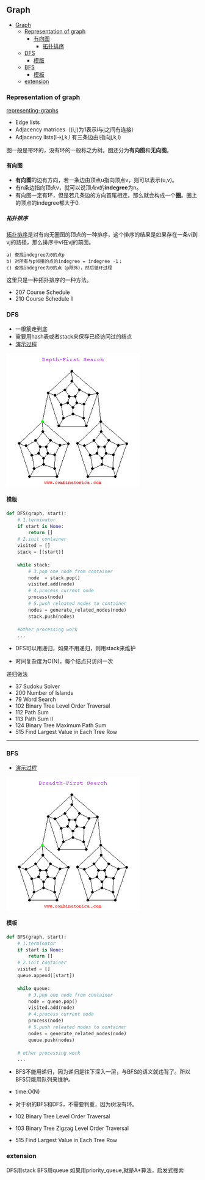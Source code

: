 ## Graph 


<!-- @import "[TOC]" {cmd="toc" depthFrom=1 depthTo=6 orderedList=false} -->
<!-- code_chunk_output -->

* [Graph](#graph)
	* [Representation of graph](#representation-of-graph)
		* [有向图](#有向图)
			* [拓扑排序](#拓扑排序)
	* [DFS](#dfs)
		* [模版](#模版)
	* [BFS](#bfs)
		* [模板](#模板)
	* [extension](#extension)

<!-- /code_chunk_output -->


### Representation of graph
[representing-graphs](https://www.khanacademy.org/computing/computer-science/algorithms/graph-representation/a/representing-graphs)
* Edge lists
* Adjacency matrices（(i,j)为1表示i与j之间有连接）
* Adjacency lists(i->j,k,l 有三条边由i指向j,k,l)

图一般是带环的，没有环的一般称之为树。图还分为**有向图**和**无向图**。
#### 有向图
* **有向图**的边有方向，若一条边由顶点u指向顶点v，则可以表示(u,v)。
* 有n条边指向顶点v，就可以说顶点v的**indegree**为n。
* 有向图一定有环，但是若几条边的方向首尾相连，那么就会构成一个**圈**。圈上的顶点的indegree都大于0.

##### 拓扑排序
[拓扑排序](http://blog.csdn.net/changyuanchn/article/details/17067349)是对有向无圈图的顶点的一种排序，这个排序的结果是如果存在一条vi到vj的路径，那么排序中vi在vj的前面。
```
a) 查找indegree为0的点p
b) 对所有与p邻接的点的indegree = indegree -1；
c) 查找indegree为0的点（p除外），然后循环过程
```
这里只是一种拓扑排序的一种方法。
* 207 Course Schedule
* 210 Course Schedule II

### DFS
* 一根筋走到底
* 需要用hash表或者stack来保存已经访问过的结点
* [演示过程](http://www.cs.usfca.edu/~galles/visualization/DFS.html)

<!-- ![dfs](./img/Graph/dfs.png) -->
![dfs_gif](./img/Graph/dfs.gif)
#### 模版
```python
def DFS(graph, start):
    # 1.terminator
    if start is None:
        return []
    # 2.init container
    visited = []
    stack = [(start)]

    while stack:
        # 3.pop one node from container
        node  = stack.pop()
        visited.add(node)
        # 4.process current node
        process(node)
        # 5.push releated nodes to container
        nodes = generate_related_nodes(node)
        stack.push(nodes)

    #other processing work
    ...
```
* DFS可以用递归，如果不用递归，则用stack来维护

* 时间复杂度为O(N)，每个结点只访问一次

递归做法
* 37 Sudoku Solver
* 200 Number of Islands
* 79 Word Search
* 102 Binary Tree Level Order Traversal
* 112 Path Sum
* 113 Path Sum II
* 124 Binary Tree Maximum Path Sum
* 515 Find Largest Value in Each Tree Row


----
### BFS
* [演示过程](http://www.cs.usfca.edu/~galles/visualization/BFS.html)
<!-- ![dfs](./img/Graph/bfs.png) -->
![dfs_gif](./img/Graph/bfs.gif)

#### 模板
```python
def BFS(graph, start):
    # 1.terminator
    if start is None:
        return []
    # 2.init container
    visited = []
    queue.append([start])

    while queue:
        # 3.pop one node from container
        node = queue.pop()
        visited.add(node)
        # 4.process current node
        process(node)
        # 5.push releated nodes to container
        nodes = generate_related_nodes(node)
        queue.push(nodes)

    # other processing work
    ...
```

* BFS不能用递归，因为递归是往下深入一层，与BFS的语义就违背了。所以BFS只能用队列来维护。
* time:O(N)

* 对于树的BFS和DFS，不需要判重，因为树没有环。

* 102 Binary Tree Level Order Traversal
* 103 Binary Tree Zigzag Level Order Traversal  
* 515 Find Largest Value in Each Tree Row

### extension
DFS用stack
BFS用queue
如果用priority_queue,就是A*算法，启发式搜索
